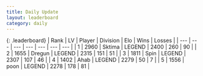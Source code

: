 ```yaml
---
title: Daily Update
layout: leaderboard
category: daily
---
```


{: .leaderboard}
| Rank | LV | Player | Division | Elo | Wins | Losses |
| --- | --- | --- | --- | --- | --- | --- |
| <span data-change="5">1</span> | 2960 | <span title="ID: 353063">Sktima</span> | LEGEND | <span data-change="129">2400</span> | <span data-change="40">260</span> | <span data-change="7">90</span> |
| <span data-change="-1">2</span> | 1655 | <span title="ID: 337810">Dregun</span> | LEGEND | <span data-change="0">2315</span> | <span data-change="0">151</span> | <span data-change="0">51</span> |
| <span data-change="-1">3</span> | 1811 | <span title="ID: 498412">Spin</span> | LEGEND | <span data-change="0">2307</span> | <span data-change="0">107</span> | <span data-change="0">46</span> |
| <span data-change="-1">4</span> | 1402 | <span title="ID: 402846">Ahab</span> | LEGEND | <span data-change="-13">2279</span> | <span data-change="0">50</span> | <span data-change="1">7</span> |
| <span data-change="13">5</span> | 1556 | <span title="ID: 540690">poon</span> | LEGEND | <span data-change="64">2278</span> | <span data-change="13">178</span> | <span data-change="2">81</span> |